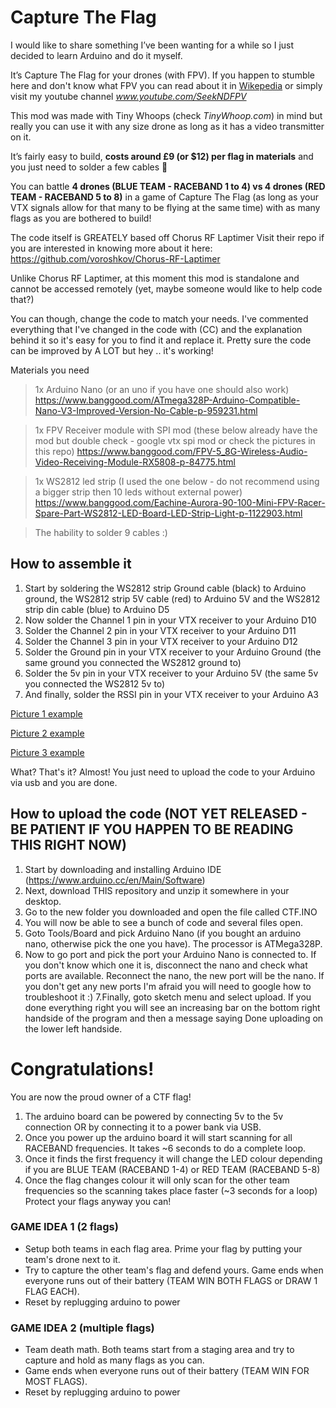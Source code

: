 # Capture The Flag

I would like to share something I’ve been wanting for a while so I just decided to learn Arduino and do it myself.

It’s Capture The Flag for your drones (with FPV).
If you happen to stumble here and don't know what FPV you can read about it in [Wikepedia](https://en.wikipedia.org/wiki/First-person_view_(radio_control)) or simply visit my youtube channel *www.youtube.com/SeekNDFPV*



This mod was made with Tiny Whoops (check *TinyWhoop.com*) in mind but really you can use it with any size drone as long as it has a video transmitter on it.

It’s fairly easy to build, **costs around £9 (or $12) per flag in materials** and you just need to solder a few cables 🙂

You can battle **4 drones (BLUE TEAM - RACEBAND 1 to 4) vs 4 drones (RED TEAM - RACEBAND 5 to 8)** in a game of Capture The Flag (as long as your VTX signals allow for that many to be flying at the same time) with as many flags as you are bothered to build!

The code itself is GREATELY based off Chorus RF Laptimer
Visit their repo if you are interested in knowing more about it here: https://github.com/voroshkov/Chorus-RF-Laptimer

Unlike Chorus RF Laptimer, at this moment this mod is standalone and cannot be accessed remotely (yet, maybe someone would like to help code that?)

You can though, change the code to match your needs.
I've commented everything that I've changed in the code with (CC) and the explanation behind it so it's easy for you to find it and replace it. Pretty sure the code can be improved by A LOT but hey .. it's working!

Materials you need

> 1x Arduino Nano (or an uno if you have one should also work)
https://www.banggood.com/ATmega328P-Arduino-Compatible-Nano-V3-Improved-Version-No-Cable-p-959231.html

> 1x FPV Receiver module with SPI mod (these below already have the mod but double check - google vtx spi mod or check the pictures in this repo)
https://www.banggood.com/FPV-5_8G-Wireless-Audio-Video-Receiving-Module-RX5808-p-84775.html




> 1x WS2812 led strip (I used the one below - do not recommend using a bigger strip then 10 leds without external power)
https://www.banggood.com/Eachine-Aurora-90-100-Mini-FPV-Racer-Spare-Part-WS2812-LED-Board-LED-Strip-Light-p-1122903.html

> The hability to solder 9 cables :)

 
## How to assemble it

1. Start by soldering the WS2812 strip Ground cable (black) to Arduino ground, the WS2812 strip 5V cable (red) to Arduino 5V and the WS2812 strip din cable (blue) to Arduino D5
2. Now solder the Channel 1 pin in your VTX receiver to your Arduino D10
3. Solder the Channel 2 pin in your VTX receiver to your Arduino D11
4. Solder the Channel 3 pin in your VTX receiver to your Arduino D12
5. Solder the Ground pin in your VTX receiver to your Arduino Ground (the same ground you connected the WS2812 ground to)
6. Solder the 5v pin in your VTX receiver to your Arduino 5V (the same 5v you connected the WS2812 5v to)
7. And finally, solder the RSSI pin in your VTX receiver to your Arduino A3

[Picture 1 example](pictures/IMG_1432.JPG)

[Picture 2 example](pictures/IMG_1433.JPG)

[Picture 3 example](pictures/IMG_1434.JPG)

What? That's it?
Almost! You just need to upload the code to your Arduino via usb and you are done.


## How to upload the code (NOT YET RELEASED - BE PATIENT IF YOU HAPPEN TO BE READING THIS RIGHT NOW)

1. Start by downloading and installing Arduino IDE (https://www.arduino.cc/en/Main/Software)
2. Next, download THIS repository and unzip it somewhere in your desktop.
3. Go to the new folder you downloaded and open the file called CTF.INO
4. You will now be able to see a bunch of code and several files open.
5. Goto Tools/Board and pick Arduino Nano (if you bought an arduino nano, otherwise pick the one you have). The processor is ATMega328P.
6. Now to go port and pick the port your Arduino Nano is connected to. If you don't know which one it is, disconnect the nano and check what ports are available. Reconnect the nano, the new port will be the nano. If you don't get any new ports I'm afraid you will need to google how to troubleshoot it :)
7.Finally, goto sketch menu and select upload. If you done everything right you will see an increasing bar on the bottom right handside of the program and then a message saying Done uploading on the lower left handside.



# Congratulations!
You are now the proud owner of a CTF flag!

1. The arduino board can be powered by connecting 5v to the 5v connection OR by connecting it to a power bank via USB.
2. Once you power up the arduino board it will start scanning for all RACEBAND frequencies. It takes ~6 seconds to do a complete loop. 
3. Once it finds the first frequency it will change the LED colour depending if you are BLUE TEAM (RACEBAND 1-4) or RED TEAM (RACEBAND 5-8)
4. Once the flag changes colour it will only scan for the other team frequencies so the scanning takes place faster (~3 seconds for a loop)
Protect your flags anyway you can!


### GAME IDEA 1 (2 flags)
- Setup both teams in each flag area. Prime your flag by putting your team's drone next to it.
- Try to capture the other team's flag and defend yours. Game ends when everyone runs out of their battery (TEAM WIN BOTH FLAGS or DRAW 1 FLAG EACH).
- Reset by replugging arduino to power

### GAME IDEA 2 (multiple flags)
- Team death math. Both teams start from a staging area and try to capture and hold as many flags as you can.
- Game ends when everyone runs out of their battery (TEAM WIN FOR MOST FLAGS).
- Reset by replugging arduino to power
